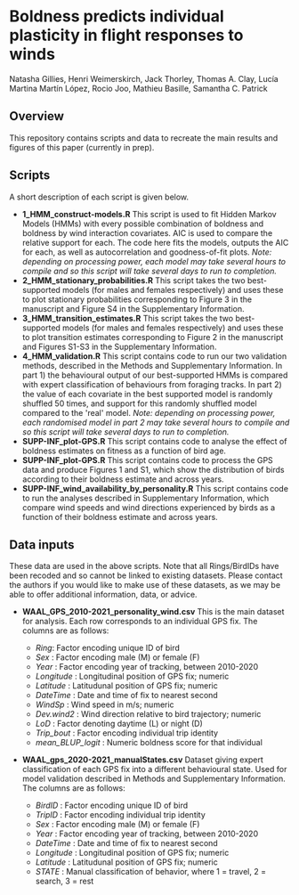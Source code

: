 # Boldness predicts individual plasticity in flight responses to winds
Natasha Gillies, Henri Weimerskirch, Jack Thorley, Thomas A. Clay, Lucía Martina Martín López, Rocio Joo, Mathieu Basille, Samantha C. Patrick

## Overview
This repository contains scripts and data to recreate the main results and figures of this paper (currently in prep). 

## Scripts
A short description of each script is given below.

- **1_HMM_construct-models.R** This script is used to fit Hidden Markov Models (HMMs) with every possible combination of boldness and boldness by wind interaction covariates. AIC is used to compare the relative support for each. The code here fits the models, outputs the AIC for each, as well as autocorrelation and goodness-of-fit plots. _Note: depending on processing power, each model may take several hours to compile and so this script will take several days to run to completion._
- **2_HMM_stationary_probabilities.R** This script takes the two best-supported models (for males and females respectively) and uses these to plot stationary probabilities corresponding to Figure 3 in the manuscript and Figure S4 in the Supplementary Information. 
- **3_HMM_transition_estimates.R** This script takes the two best-supported models (for males and females respectively) and uses these to plot transition estimates corresponding to Figure 2 in the manuscript and Figures S1-S3 in the Supplementary Information. 
- **4_HMM_validation.R** This script contains code to run our two validation methods, described in the Methods and Supplementary Information. In part 1)  the behavioural output of our best-supported HMMs is compared with expert classification of behaviours from foraging tracks. In part 2) the value of each covariate in the best supported model is randomly shuffled 50 times, and support for this randomly shuffled model compared to the 'real' model. _Note: depending on processing power, each randomised model in part 2 may take several hours to compile and so this script will take several days to run to completion._
-  **SUPP-INF_plot-GPS.R** This script contains code to analyse the effect of boldness estimates on fitness as a function of bird age. 
- **SUPP-INF_plot-GPS.R** This script contains code to process the GPS data and produce Figures 1 and S1, which show the distribution of birds according to their boldness estimate and across years. 
- **SUPP-INF_wind_availability_by_personality.R** This script contains code to run the analyses described in Supplementary Information, which compare wind speeds and wind directions experienced by birds as a function of their boldness estimate and across years. 

## Data inputs

These data are used in the above scripts. Note that all Rings/BirdIDs have been recoded and so cannot be linked to existing datasets. Please contact the authors if you would like to make use of these datasets, as we may be able to offer additional information, data, or advice. 

- **WAAL_GPS_2010-2021_personality_wind.csv** This is the main dataset for analysis. Each row corresponds to an individual GPS fix. The columns are as follows:
  -  _Ring_: Factor encoding unique ID of bird
  -  _Sex_ : Factor encoding male (M) or female (F)
  -  _Year_ : Factor encoding year of tracking, between 2010-2020
  -  _Longitude_ : Longitudinal position of GPS fix; numeric
  -  _Latitude_ : Latitudunal position of GPS fix; numeric
  -  _DateTime_ : Date and time of fix to nearest second
  -  _WindSp_ : Wind speed in m/s; numeric
  -  _Dev.wind2_ : Wind direction relative to bird trajectory; numeric
  -  _LoD_ : Factor denoting daytime (L) or night (D)
  -  _Trip_bout_ : Factor encoding individual trip identity
  -  _mean_BLUP_logit_ : Numeric boldness score for that individual

- **WAAL_gps_2020-2021_manualStates.csv** Dataset giving expert classification of each GPS fix into a different behavioural state. Used for model validation described in Methods and Supplementary Information. The columns are as follows:
  - _BirdID_ : Factor encoding unique ID of bird
  - _TripID_ : Factor encoding individual trip identity
  - _Sex_ : Factor encoding male (M) or female (F)
  - _Year_ : Factor encoding year of tracking, between 2010-2020
  - _DateTime_ : Date and time of fix to nearest second
  -  _Longitude_ : Longitudinal position of GPS fix; numeric
  - _Latitude_ : Latitudunal position of GPS fix; numeric
  - _STATE_ : Manual classification of behavior, where 1 = travel, 2 = search, 3 = rest
